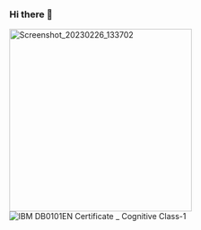 ### Hi there 👋
<img width="325" alt="Screenshot_20230226_133702" src="https://user-images.githubusercontent.com/104620107/221412536-2614e1e6-7614-4ce6-bb9a-fa057d6fe851.png">![IBM DB0101EN Certificate _ Cognitive Class-1](https://user-images.githubusercontent.com/104620107/221412616-7e636b48-37cb-4b4c-9659-3433d7e14337.jpg)


<!--
**Shashank-singh2002/Shashank-singh2002** is a ✨ _special_ ✨ repository because its `README.md` (this file) appears on your GitHub profile.

Here are some ideas to get you started:

- 🔭 I’m currently working on an application that tells ONE REP MAX of a person.
- 🌱 I’m currently learning JDBC.
- 👯 I’m looking to collaborate on JAVA BACKEND.
- 🤔 I’m looking for help with ...
- 💬 Ask me about JAVA related problems.
- 📫 How to reach me: https://www.linkedin.com/in/shashank-singh-4675a9202/
- 😄 Pronouns: ...
- ⚡ Fun fact: 
-->


